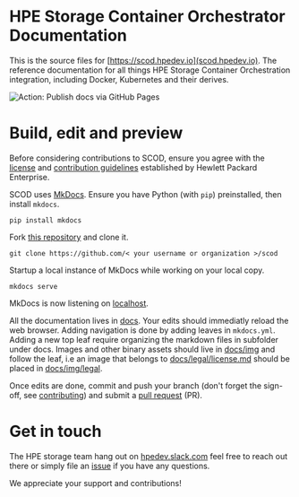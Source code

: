 # HPE Storage Container Orchestrator Documentation
This is the source files for [https://scod.hpedev.io](scod.hpedev.io). The reference documentation for all things HPE Storage Container Orchestration integration, including Docker, Kubernetes and their derives.

![Action: Publish docs via GitHub Pages](https://github.com/hpe-storage/scod/workflows/Publish%20docs%20via%20GitHub%20Pages/badge.svg)

# Build, edit and preview
Before considering contributions to SCOD, ensure you agree with the [license](docs/legal/license.md) and [contribution guidelines](docs/legal/contributing.md) established by Hewlett Packard Enterprise.

SCOD uses [MkDocs](https://www.mkdocs.org). Ensure you have Python (with `pip`) preinstalled, then install `mkdocs`.

```
pip install mkdocs
```

Fork [this repository](https://github.com/hpe-storage/scod/fork) and clone it.

```
git clone https://github.com/< your username or organization >/scod
```

Startup a local instance of MkDocs while working on your local copy.

```
mkdocs serve
```

MkDocs is now listening on [localhost](http://127.0.0.1:8000).

All the documentation lives in [docs](docs). Your edits should immediatly reload the web browser. Adding navigation is done by adding leaves in `mkdocs.yml`. Adding a new top leaf require organizing the markdown files in subfolder under docs. Images and other binary assets should live in [docs/img](docs/img) and follow the leaf, i.e an image that belongs to [docs/legal/license.md](docs/legal/license.md) should be placed in [docs/img/legal](docs/img/legal).

Once edits are done, commit and push your branch (don't forget the sign-off, see [contributing](docs/legal/contributing.md)) and submit a [pull request](https://github.com/hpe-storage/scod/pulls) (PR).

# Get in touch
The HPE storage team hang out on [hpedev.slack.com](https://hpedev.slack.com) feel free to reach out there or simply file an [issue](//github.com/hpe-storage/scod/issues) if you have any questions.

We appreciate your support and contributions!

